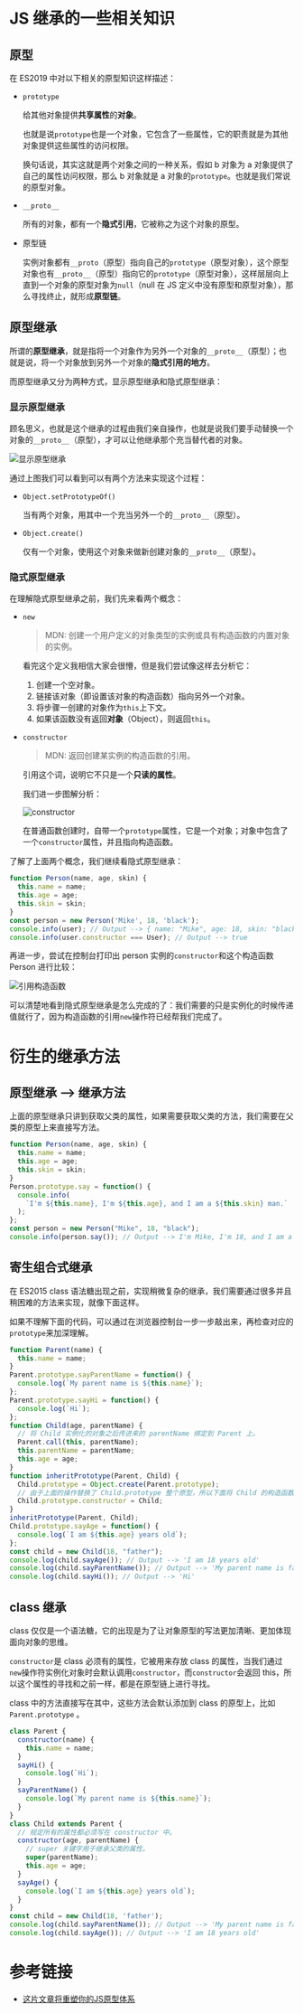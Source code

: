 # JS 继承的一些相关知识

## 原型

在 ES2019 中对以下相关的原型知识这样描述：

- `prototype`

  给其他对象提供**共享属性**的**对象**。

  也就是说`prototype`也是一个对象，它包含了一些属性，它的职责就是为其他对象提供这些属性的访问权限。

  换句话说，其实这就是两个对象之间的一种关系，假如 b 对象为 a 对象提供了自己的属性访问权限，那么 b 对象就是 a 对象的`prototype`。也就是我们常说的原型对象。

- `__proto__`

  所有的对象，都有一个**隐式引用**，它被称之为这个对象的原型。

- 原型链

  实例对象都有`__proto`（原型）指向自己的`prototype`（原型对象），这个原型对象也有`__proto__`（原型）指向它的`prototype`（原型对象），这样层层向上直到一个对象的原型对象为`null`（null 在 JS 定义中没有原型和原型对象），那么寻找终止，就形成**原型链**。

## 原型继承

所谓的**原型继承**，就是指将一个对象作为另外一个对象的`__proto__`（原型）；也就是说，将一个对象放到另外一个对象的**隐式引用的地方**。

而原型继承又分为两种方式，显示原型继承和隐式原型继承：

### 显示原型继承

顾名思义，也就是这个继承的过程由我们亲自操作，也就是说我们要手动替换一个对象的`__proto__`（原型），才可以让他继承那个充当替代者的对象。

![显示原型继承](https://tva1.sinaimg.cn/large/00831rSTgy1gd67k2c21jj308v07bmxi.jpg)

通过上图我们可以看到可以有两个方法来实现这个过程：

- `Object.setPrototypeOf()`

  当有两个对象，用其中一个充当另外一个的`__proto__`（原型）。

- `Object.create()`

  仅有一个对象，使用这个对象来做新创建对象的`__proto__`（原型）。

### 隐式原型继承

在理解隐式原型继承之前，我们先来看两个概念：

- `new`

  >MDN: 创建一个用户定义的对象类型的实例或具有构造函数的内置对象的实例。

  看完这个定义我相信大家会很懵，但是我们尝试像这样去分析它：

  1. 创建一个空对象。
  2. 链接该对象（即设置该对象的构造函数）指向另外一个对象。
  3. 将步骤一创建的对象作为`this`上下文。
  4. 如果该函数没有返回**对象**（Object），则返回`this`。

- `constructor`

  >MDN: 返回创建某实例的构造函数的引用。

  引用这个词，说明它不只是一个**只读的属性**。

  我们进一步图解分析：

  ![constructor](https://tva1.sinaimg.cn/large/00831rSTgy1gd68pdrk3wj30a106kgm1.jpg)

  在普通函数创建时，自带一个`prototype`属性，它是一个对象；对象中包含了一个`constructor`属性，并且指向构造函数。

了解了上面两个概念，我们继续看隐式原型继承：

```js
function Person(name, age, skin) {
  this.name = name;
  this.age = age;
  this.skin = skin;
}
const person = new Person('Mike', 18, 'black');
console.info(user); // Output --> { name: "Mike", age: 18, skin: "black", constructor: Object }
console.info(user.constructor === User); // Output --> true
```

再进一步，尝试在控制台打印出 person 实例的`constructor`和这个构造函数 Person 进行比较：

![引用构造函数](https://tva1.sinaimg.cn/large/00831rSTgy1gd68z1mtdcj306s04vjrj.jpg)

可以清楚地看到隐式原型继承是怎么完成的了：我们需要的只是实例化的时候传递值就行了，因为构造函数的引用`new`操作符已经帮我们完成了。

# 衍生的继承方法

## 原型继承 --> 继承方法

上面的原型继承只讲到获取父类的属性，如果需要获取父类的方法，我们需要在父类的原型上来直接写方法。

```js
function Person(name, age, skin) {
  this.name = name;
  this.age = age;
  this.skin = skin;
}
Person.prototype.say = function() {
  console.info(
    `I'm ${this.name}, I'm ${this.age}, and I am a ${this.skin} man.`
  );
};
const person = new Person("Mike", 18, "black");
console.info(person.say()); // Output --> I'm Mike, I'm 18, and I am a black man.
```

## 寄生组合式继承

在 ES2015 class 语法糖出现之前，实现稍微复杂的继承，我们需要通过很多并且稍困难的方法来实现，就像下面这样。

如果不理解下面的代码，可以通过在浏览器控制台一步一步敲出来，再检查对应的`prototype`来加深理解。

```js
function Parent(name) {
  this.name = name;
}
Parent.prototype.sayParentName = function() {
  console.log(`My parent name is ${this.name}`);
};
Parent.prototype.sayHi = function() {
  console.log(`Hi`);
};
function Child(age, parentName) {
  // 将 Child 实例化的对象之后传进来的 parentName 绑定到 Parent 上。
  Parent.call(this, parentName);
  this.parentName = parentName;
  this.age = age;
}
function inheritPrototype(Parent, Child) {
  Child.prototype = Object.create(Parent.prototype);
  // 由于上面的操作替换了 Child.prototype 整个原型，所以下面将 Child 的构造函数替换回来。这样 Child 实例化出来的对象才可以使用 Child 上的属性和方法。
  Child.prototype.constructor = Child;
}
inheritPrototype(Parent, Child);
Child.prototype.sayAge = function() {
  console.log(`I am ${this.age} years old`);
};
const child = new Child(18, "father");
console.log(child.sayAge()); // Output --> 'I am 18 years old'
console.log(child.sayParentName()); // Output --> 'My parent name is father'
console.log(child.sayHi()); // Output --> 'Hi'
```

## class 继承

class 仅仅是一个语法糖，它的出现是为了让对象原型的写法更加清晰、更加体现面向对象的思维。

`constructor`是 class 必须有的属性，它被用来存放 class 的属性，当我们通过`new`操作符实例化对象时会默认调用`constructor`，而`constructor`会返回 this，所以这个属性的寻找和之前一样，都是在原型链上进行寻找。

class 中的方法直接写在其中，这些方法会默认添加到 class 的原型上，比如`Parent.prototype` 。

```js
class Parent {
  constructor(name) {
    this.name = name;
  }
  sayHi() {
    console.log(`Hi`);
  }
  sayParentName() {
    console.log(`My parent name is ${this.name}`);
  }
}
class Child extends Parent {
  // 规定所有的属性都必须写在 constructor 中。
  constructor(age, parentName) {
    // super 关键字用于继承父类的属性。
    super(parentName);
    this.age = age;
  }
  sayAge() {
    console.log(`I am ${this.age} years old`);
  }
}
const child = new Child(18, 'father');
console.log(child.sayParentName()); // Output --> 'My parent name is father'
console.log(child.sayAge()); // Output --> 'I am 18 years old'
```

# 参考链接

- [这片文章将重塑你的JS原型体系](https://mp.weixin.qq.com/s?__biz=MzUyNDYxNDAyMg==&mid=2247484775&idx=1&sn=edfc928554658d77f13cb3354b63faaf&chksm=fa2be58ecd5c6c9870a9bd91cc912bf06a05e2d2385b78ead58012bfc4f07bb4aa6f62af6b81&mpshare=1&scene=24&srcid=&sharer_sharetime=1571924819649&sharer_shareid=fc30de77929f20224c5a8656577e0060#rd)
